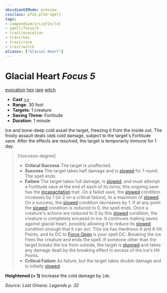 ```yaml
---
obsidianUIMode: preview
cssclass: pf2e,pf2e-spell
tags:
- compendium/src/pf2e/lol
- spell/focus/5
- trait/evocation
- trait/hex
- trait/rare
- trait/witch
aliases: ["Glacial Heart"]
---
```

# Glacial Heart *Focus 5*   
[evocation](rules/traits/evocation.md "Evocation School Trait")  [hex](rules/traits/hex-apg.md "Hex Combat Trait")  [rare](rules/traits/rare.md "Rare Rarity Trait")  [witch](rules/traits/witch-apg.md "Witch Class Trait")  

- **Cast** [>>](rules/core-rulebook/chapter-9-playing-the-game.md#Actions "Two-Action") 
- **Range**: 30 foot
- **Targets**: 1 creature
- **Saving Throw**: Fortitude
- **Duration**: 1 minute

Ice and bone-deep cold assail the target, freezing it from the inside out. The frosty assault deals `10d6` cold damage, subject to the target's Fortitude save. After the effects are resolved, the target is temporarily immune for 1 day.

> [!success-degree] 
> - **Critical Success** The target is unaffected.
> - **Success** The target takes half damage and is [slowed](rules/conditions.md#Slowed) for 1 round. The spell ends.
> - **Failure** The target takes full damage, is [slowed](rules/conditions.md#Slowed), and must attempt a Fortitude save at the end of each of its turns; this ongoing save has the [incapacitation](rules/traits/incapacitation.md "Incapacitation Effect Trait") trait. On a failed save, the [slowed](rules/conditions.md#Slowed) condition increases by 1 (or 2 on a critical failure), to a maximum of [slowed](rules/conditions.md#Slowed). On a success, the [slowed](rules/conditions.md#Slowed) condition decreases by 1. If at any point the [slowed](rules/conditions.md#Slowed) condition is reduced to 0, the spell ends. Once a creature's actions are reduced to 0 by this [slowed](rules/conditions.md#Slowed) condition, the creature is completely encased in ice. It continues making saves against glacial heart, possibly allowing it to reduce its [slowed](rules/conditions.md#Slowed) condition enough that it can act. This ice has Hardness 4 and 8 Hit Points, and its DC to [Force Open](rules/actions/force-open.md) is your spell DC. Breaking the ice frees the creature and ends the spell. If someone other than the target breaks the ice from outside, the target is [stunned](rules/conditions.md#Stunned) and takes any damage dealt by the breaking effect in excess of the ice's Hit Points.
> - **Critical Failure** As failure, but the target takes double damage and is initially [slowed](rules/conditions.md#Slowed).

**Heightened (+ 1)** Increase the cold damage by `2d6`.

*Source: Lost Omens: Legends p. 32*